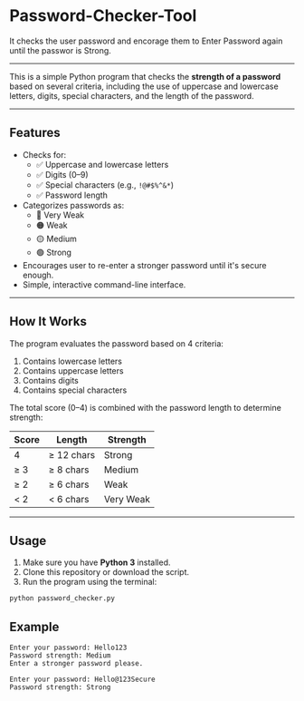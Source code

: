 # Password-Checker-Tool
It checks the user password and encorage them to Enter Password again until the passwor is Strong.

---

This is a simple Python program that checks the **strength of a password** based on several criteria, including the use of uppercase and lowercase letters, digits, special characters, and the length of the password.

---

##  Features

- Checks for:
  - ✅ Uppercase and lowercase letters
  - ✅ Digits (0–9)
  - ✅ Special characters (e.g., `!@#$%^&*`)
  - ✅ Password length
- Categorizes passwords as:
  - 🔴 Very Weak
  - 🟠 Weak
  - 🟡 Medium
  - 🟢 Strong
- Encourages user to re-enter a stronger password until it's secure enough.
- Simple, interactive command-line interface.

---

##  How It Works

The program evaluates the password based on 4 criteria:

1. Contains lowercase letters
2. Contains uppercase letters
3. Contains digits
4. Contains special characters

The total score (0–4) is combined with the password length to determine strength:

| Score | Length        | Strength     |
|-------|---------------|--------------|
| 4     | ≥ 12 chars    | Strong       |
| ≥ 3   | ≥ 8 chars     | Medium       |
| ≥ 2   | ≥ 6 chars     | Weak         |
| < 2   | < 6 chars     | Very Weak    |

---

##  Usage

1. Make sure you have **Python 3** installed.
2. Clone this repository or download the script.
3. Run the program using the terminal:

```bash
python password_checker.py
```
## Example
```
Enter your password: Hello123
Password strength: Medium
Enter a stronger password please.

Enter your password: Hello@123Secure
Password strength: Strong
```
